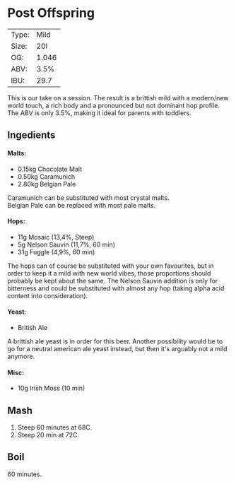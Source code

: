 # Post Offspring

|             |             |
|:------------|:------------|
| Type:       | Mild
| Size: | 20l
| OG:         | 1.046
| ABV:        | 3.5%
| IBU:        | 29.7

This is our take on a session. The result is a brittish mild with a modern/new world touch, a rich body and a pronounced but not dominant hop profile. The ABV is only 3.5%, making it ideal for parents with toddlers.

## Ingedients

#### Malts:  

* 0.15kg Chocolate Malt
* 0.50kg Caramunich
* 2.80kg Belgian Pale

Caramunich can be substituted with most crystal malts.  
Belgian Pale can be replaced with most pale malts.

#### Hops:  

* 11g Mosaic (13,4%, Steep)
* 5g Nelson Sauvin (11,7%, 60 min)
* 31g Fuggle (4,9%, 60 min)

The hops can of course be substituted with your own favourites, but in order to keep it a mild with new world vibes, those proportions should probably be kept about the same. The Nelson Sauvin addition is only for bitterness and could be substituted with almost any hop (taking alpha acid content into consideration).

#### Yeast:  
* British Ale

A brittish ale yeast is in order for this beer. Another possibility would be to go for a neutral american ale yeast instead, but then it's arguably not a mild anymore.

#### Misc:  
* 10g Irish Moss (10 min)

## Mash
1. Steep 60 minutes at 68C.
2. Steep 20 min at 72C.

## Boil
60 minutes.

